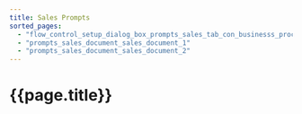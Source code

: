 ```yaml
---
title: Sales Prompts
sorted_pages:
  - "flow_control_setup_dialog_box_prompts_sales_tab_con_businesss_process_in_everest_content"
  - "prompts_sales_document_sales_document_1"
  - "prompts_sales_document_sales_document_2"
---
```

# {{page.title}}
